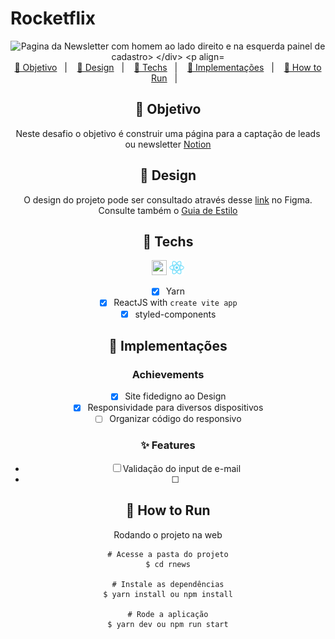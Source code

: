 # Rocketflix

<div align="center">
    <img width='720px' src="https://camo.githubusercontent.com/ab73bf5bc9d17b26dea1a72162f2cd60a0ecd58e6301f75eea2501566ceca77f/68747470733a2f2f692e6962622e636f2f34674e4d4270422f696d6167652e706e67" alt="Pagina da Newsletter com homem ao lado direito e na esquerda painel de cadastro>
</div>

<p align="center">
  <a href="#-Objetivo"> 🎉 Objetivo</a>&nbsp;&nbsp;&nbsp;|&nbsp;&nbsp;&nbsp;
  <a href="#-Design"> 🎨 Design</a>&nbsp;&nbsp;&nbsp;|&nbsp;&nbsp;&nbsp;
  <a href="#-Techs"> 🔩 Techs</a>&nbsp;&nbsp;&nbsp;|&nbsp;&nbsp;&nbsp;
  <a href="#-Implementações"> 🧱 Implementações</a>&nbsp;&nbsp;&nbsp;|&nbsp;&nbsp;&nbsp;
  <a href="#-How-to-Run"> 👷 How to Run</a>&nbsp;&nbsp;&nbsp;|&nbsp;&nbsp;&nbsp;
</p>


## 🎉 Objetivo
Neste desafio o objetivo é construir uma página para a captação de leads ou newsletter [Notion](https://efficient-sloth-d85.notion.site/Desafio-RocketNews-2e2c5d56b41f4b13a7d8df6b5affc0ec)

## 🎨 Design
O design do projeto pode ser consultado através desse [link](https://www.figma.com/file/7ADTXs4fEbUCWijfsfgoca/DD-RocketNews-Copy?fuid=898242652746725678) no Figma. Consulte também o [Guia de Estilo](/styleguide.md)
## 🔩 Techs

<img width='24px' height='24px' src="https://styled-components.com/logo.png">
<img width='24px' height='24px' src="https://raw.githubusercontent.com/devicons/devicon/master/icons/react/react-original.svg">

- [X] Yarn
- [X] ReactJS with ``create vite app``
- [X] styled-components

## 🧱 Implementações

### Achievements
- [X] Site fidedigno ao Design
- [X] Responsividade para diversos dispositivos
- [ ] Organizar código do responsivo

### ✨ Features
- [ ] Validação do input de e-mail
- [ ] 

## 👷 How to Run

Rodando o projeto na web

```
# Acesse a pasta do projeto
$ cd rnews

# Instale as dependências
$ yarn install ou npm install

# Rode a aplicação
$ yarn dev ou npm run start
```